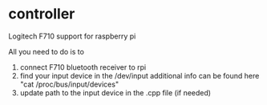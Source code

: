 controller
==========

Logitech F710 support for raspberry pi

All you need to do is to
1) connect F710 bluetooth receiver to rpi
2) find your input device in the /dev/input
   additional info can be found here "cat /proc/bus/input/devices"
3) update path to the input device in the .cpp file (if needed)